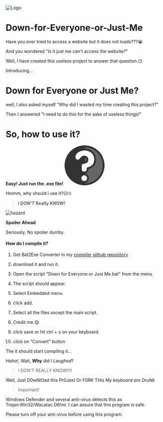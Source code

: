 ![Logo](https://github.com/TheGamerz29/Down-for-Everyone-or-Just-Me/blob/main/logo/DFJM.ico)
# Down-for-Everyone-or-Just-Me
Have you ever tried to access a website but it does not loads???😭

And you wondered "Is it just me can't access the website?"

Well, I have created this useless project to answer that question.😏

Introducing...

# Down for Everyone or Just Me?
well, I also asked myself "Why did I wasted my time creating this project?"

Then I answered "I need to do this for the sake of useless things!"

# So, how to use it?
**Easy! Just run the .exe file!**
![Question](https://github.com/TheGamerz29/Down-for-Everyone-or-Just-Me/blob/main/logo/newnorm.png)

Hmmm, why should i use it?😑🙄

>**I _DON'T_ Really _KNOW_!**

![hazard](https://github.com/ytisf/theZoo/raw/gh-pages/MalDB-Logo-Thumb.png)

**Spoiler Ahead**

Seriously, No spoiler dumby.
#### How do I compile it?
1. Get Bat2Exe Converter in my [compiler github repository](https://github.com/TheGamerz29/Compiler)

2. download it and run it.

3. Open the script "Down for Everyone or Just Me.bat" from the menu.

4. The script should appear.

5. Select Embedded menu.

6. click add.

7. Select all the files except the main script.

8. Credit me 😋

9. click save or hit ctrl + s on your keyboard.

10. click on "Convert" button

The it should start compiling it...

*Haha!*, Wait, **Why** did I *Laughed*?

> I DON'T REALLY KNOW!!!!

Well, Just D0wNlOad this Pr0Jext Or F0RK THis *My keyboard are DruNk*

>Important!

Windows Defender and several anti-virus detects this as Trojan:Win32/Wacatac.D6!ml. I can assure that this program is safe.

Please turn off your anti-virus before using this program.
